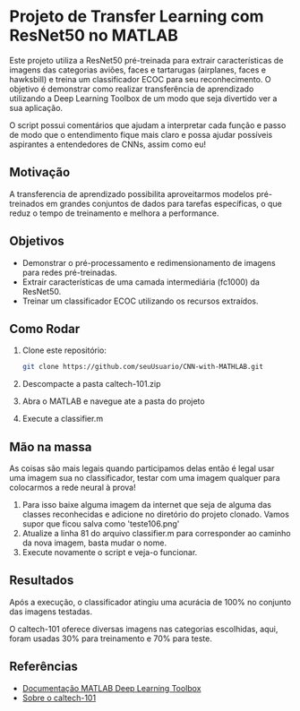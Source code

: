 # Projeto de Transfer Learning com ResNet50 no MATLAB

Este projeto utiliza a ResNet50 pré-treinada para extrair características de imagens das categorias aviões, faces e tartarugas (airplanes, faces e hawksbill) e treina um classificador ECOC para seu reconhecimento. O objetivo é demonstrar como realizar transferência de aprendizado utilizando a Deep Learning Toolbox de um modo que seja divertido ver a sua aplicação. 

O script possui comentários que ajudam a interpretar cada função e passo de modo que o entendimento fique mais claro e possa ajudar possíveis aspirantes a entendedores de CNNs, assim como eu!

## Motivação
A transferencia de aprendizado possibilita aproveitarmos modelos pré-treinados em grandes conjuntos de dados para tarefas específicas, o que reduz o tempo de treinamento e melhora a performance.

## Objetivos
- Demonstrar o pré-processamento e redimensionamento de imagens para redes pré-treinadas.
- Extrair características de uma camada intermediária (fc1000) da ResNet50.
- Treinar um classificador ECOC utilizando os recursos extraídos.

## Como Rodar

1. Clone este repositório:
   ```bash
   git clone https://github.com/seuUsuario/CNN-with-MATHLAB.git

2. Descompacte a pasta caltech-101.zip

3. Abra o MATLAB e navegue ate a pasta do projeto

4. Execute a classifier.m 




## Mão na massa
As coisas são mais legais quando participamos delas então é legal usar uma imagem sua no classificador, testar com uma imagem qualquer para colocarmos a rede neural à prova!

1. Para isso baixe alguma imagem da internet que seja de alguma das classes reconhecidas e adicione no diretório do projeto clonado. Vamos supor que ficou salva como 'teste106.png'
2. Atualize a linha 81 do arquivo classifier.m para corresponder ao caminho da nova imagem, basta mudar o nome.
3. Execute novamente o script e veja-o funcionar.

## Resultados
Após a execução, o classificador atingiu uma acurácia de 100% no conjunto das imagens testadas.

O caltech-101 oferece diversas imagens nas categorias escolhidas, aqui, foram usadas 30% para treinamento e 70% para teste.
## Referências
- [Documentação MATLAB Deep Learning Toolbox](https://www.mathworks.com/help/deeplearning/)
- [Sobre o caltech-101](https://data.caltech.edu/records/mzrjq-6wc02)

